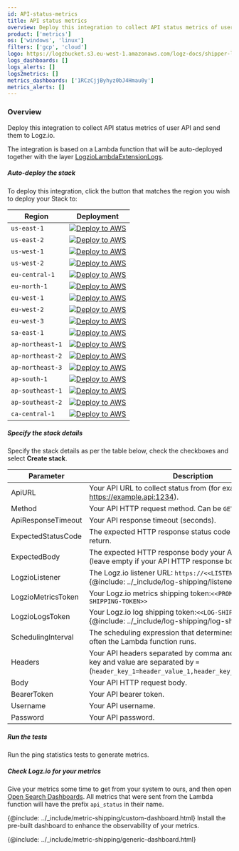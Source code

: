 ```yaml
---
id: API-status-metrics
title: API status metrics
overview: Deploy this integration to collect API status metrics of user API and send them to Logz.io.
product: ['metrics']
os: ['windows', 'linux']
filters: ['gcp', 'cloud']
logo: https://logzbucket.s3.eu-west-1.amazonaws.com/logz-docs/shipper-logos/apii.svg
logs_dashboards: []
logs_alerts: []
logs2metrics: []
metrics_dashboards: ['1RCzCjjByhyz0bJ4Hmau0y']
metrics_alerts: []
---
```


### Overview

Deploy this integration to collect API status metrics of user API and send them to Logz.io.

The integration is based on a Lambda function that will be auto-deployed together with the layer [LogzioLambdaExtensionLogs](https://github.com/logzio/logzio-lambda-extensions/tree/main/logzio-lambda-extensions-logs).


<!-- logzio-inject:install:grafana:dashboards ids=["1RCzCjjByhyz0bJ4Hmau0y"] -->









##### Auto-deploy the stack

To deploy this integration, click the button that matches the region you wish to deploy your Stack to:

| Region           | Deployment                                                                                                                                                                                                                                                                                                                                                               |
|------------------|--------------------------------------------------------------------------------------------------------------------------------------------------------------------------------------------------------------------------------------------------------------------------------------------------------------------------------------------------------------------------|
| `us-east-1`      | [![Deploy to AWS](https://dytvr9ot2sszz.cloudfront.net/logz-docs/lights/LightS-button.png)](https://console.aws.amazon.com/cloudformation/home?region=us-east-1#/stacks/create/review?templateURL=https://logzio-aws-integrations-us-east-1.s3.amazonaws.com/api-status-auto-deployment/1.1.2/sam-template.yaml&stackName=logzio-api-status-auto-deployment&param_LogzioLogsToken=<<LOG-SHIPPING-TOKEN>>&param_LogzioMetricsToken=<<PROMETHEUS-METRICS-SHIPPING-TOKEN>>&param_LogzioListener=https://<<LISTENER-HOST>>)           |
| `us-east-2`      | [![Deploy to AWS](https://dytvr9ot2sszz.cloudfront.net/logz-docs/lights/LightS-button.png)](https://console.aws.amazon.com/cloudformation/home?region=us-east-2#/stacks/create/review?templateURL=https://logzio-aws-integrations-us-east-2.s3.amazonaws.com/api-status-auto-deployment/1.1.2/sam-template.yaml&stackName=logzio-api-status-auto-deployment&param_LogzioLogsToken=<<LOG-SHIPPING-TOKEN>>&param_LogzioMetricsToken=<<PROMETHEUS-METRICS-SHIPPING-TOKEN>>&param_LogzioListener=https://<<LISTENER-HOST>>)           |
| `us-west-1`      | [![Deploy to AWS](https://dytvr9ot2sszz.cloudfront.net/logz-docs/lights/LightS-button.png)](https://console.aws.amazon.com/cloudformation/home?region=us-west-1#/stacks/create/review?templateURL=https://logzio-aws-integrations-us-west-1.s3.amazonaws.com/api-status-auto-deployment/1.1.2/sam-template.yaml&stackName=logzio-api-status-auto-deployment&param_LogzioLogsToken=<<LOG-SHIPPING-TOKEN>>&param_LogzioMetricsToken=<<PROMETHEUS-METRICS-SHIPPING-TOKEN>>&param_LogzioListener=https://<<LISTENER-HOST>>)           |
| `us-west-2`      | [![Deploy to AWS](https://dytvr9ot2sszz.cloudfront.net/logz-docs/lights/LightS-button.png)](https://console.aws.amazon.com/cloudformation/home?region=us-west-2#/stacks/create/review?templateURL=https://logzio-aws-integrations-us-west-2.s3.amazonaws.com/api-status-auto-deployment/1.1.2/sam-template.yaml&stackName=logzio-api-status-auto-deployment&param_LogzioLogsToken=<<LOG-SHIPPING-TOKEN>>&param_LogzioMetricsToken=<<PROMETHEUS-METRICS-SHIPPING-TOKEN>>&param_LogzioListener=https://<<LISTENER-HOST>>)           |
| `eu-central-1`   | [![Deploy to AWS](https://dytvr9ot2sszz.cloudfront.net/logz-docs/lights/LightS-button.png)](https://console.aws.amazon.com/cloudformation/home?region=eu-central-1#/stacks/create/review?templateURL=https://logzio-aws-integrations-eu-central-1.s3.amazonaws.com/api-status-auto-deployment/1.1.2/sam-template.yaml&stackName=logzio-api-status-auto-deployment&param_LogzioLogsToken=<<LOG-SHIPPING-TOKEN>>&param_LogzioMetricsToken=<<PROMETHEUS-METRICS-SHIPPING-TOKEN>>&param_LogzioListener=https://<<LISTENER-HOST>>)     |
| `eu-north-1`     | [![Deploy to AWS](https://dytvr9ot2sszz.cloudfront.net/logz-docs/lights/LightS-button.png)](https://console.aws.amazon.com/cloudformation/home?region=eu-north-1#/stacks/create/review?templateURL=https://logzio-aws-integrations-eu-north-1.s3.amazonaws.com/api-status-auto-deployment/1.1.2/sam-template.yaml&stackName=logzio-api-status-auto-deployment&param_LogzioLogsToken=<<LOG-SHIPPING-TOKEN>>&param_LogzioMetricsToken=<<PROMETHEUS-METRICS-SHIPPING-TOKEN>>&param_LogzioListener=https://<<LISTENER-HOST>>)         |
| `eu-west-1`      | [![Deploy to AWS](https://dytvr9ot2sszz.cloudfront.net/logz-docs/lights/LightS-button.png)](https://console.aws.amazon.com/cloudformation/home?region=eu-west-1#/stacks/create/review?templateURL=https://logzio-aws-integrations-eu-west-1.s3.amazonaws.com/api-status-auto-deployment/1.1.2/sam-template.yaml&stackName=logzio-api-status-auto-deployment&param_LogzioLogsToken=<<LOG-SHIPPING-TOKEN>>&param_LogzioMetricsToken=<<PROMETHEUS-METRICS-SHIPPING-TOKEN>>&param_LogzioListener=https://<<LISTENER-HOST>>)           |
| `eu-west-2`      | [![Deploy to AWS](https://dytvr9ot2sszz.cloudfront.net/logz-docs/lights/LightS-button.png)](https://console.aws.amazon.com/cloudformation/home?region=eu-west-2#/stacks/create/review?templateURL=https://logzio-aws-integrations-eu-west-2.s3.amazonaws.com/api-status-auto-deployment/1.1.2/sam-template.yaml&stackName=logzio-api-status-auto-deployment&param_LogzioLogsToken=<<LOG-SHIPPING-TOKEN>>&param_LogzioMetricsToken=<<PROMETHEUS-METRICS-SHIPPING-TOKEN>>&param_LogzioListener=https://<<LISTENER-HOST>>)           |
| `eu-west-3`      | [![Deploy to AWS](https://dytvr9ot2sszz.cloudfront.net/logz-docs/lights/LightS-button.png)](https://console.aws.amazon.com/cloudformation/home?region=eu-west-3#/stacks/create/review?templateURL=https://logzio-aws-integrations-eu-west-3.s3.amazonaws.com/api-status-auto-deployment/1.1.2/sam-template.yaml&stackName=logzio-api-status-auto-deployment&param_LogzioLogsToken=<<LOG-SHIPPING-TOKEN>>&param_LogzioMetricsToken=<<PROMETHEUS-METRICS-SHIPPING-TOKEN>>&param_LogzioListener=https://<<LISTENER-HOST>>)           |
| `sa-east-1`      | [![Deploy to AWS](https://dytvr9ot2sszz.cloudfront.net/logz-docs/lights/LightS-button.png)](https://console.aws.amazon.com/cloudformation/home?region=sa-east-1#/stacks/create/review?templateURL=https://logzio-aws-integrations-sa-east-1.s3.amazonaws.com/api-status-auto-deployment/1.1.2/sam-template.yaml&stackName=logzio-api-status-auto-deployment&param_LogzioLogsToken=<<LOG-SHIPPING-TOKEN>>&param_LogzioMetricsToken=<<PROMETHEUS-METRICS-SHIPPING-TOKEN>>&param_LogzioListener=https://<<LISTENER-HOST>>)           |
| `ap-northeast-1` | [![Deploy to AWS](https://dytvr9ot2sszz.cloudfront.net/logz-docs/lights/LightS-button.png)](https://console.aws.amazon.com/cloudformation/home?region=ap-northeast-1#/stacks/create/review?templateURL=https://logzio-aws-integrations-ap-northeast-1.s3.amazonaws.com/api-status-auto-deployment/1.1.2/sam-template.yaml&stackName=logzio-api-status-auto-deployment&param_LogzioLogsToken=<<LOG-SHIPPING-TOKEN>>&param_LogzioMetricsToken=<<PROMETHEUS-METRICS-SHIPPING-TOKEN>>&param_LogzioListener=https://<<LISTENER-HOST>>) |
| `ap-northeast-2` | [![Deploy to AWS](https://dytvr9ot2sszz.cloudfront.net/logz-docs/lights/LightS-button.png)](https://console.aws.amazon.com/cloudformation/home?region=ap-northeast-2#/stacks/create/review?templateURL=https://logzio-aws-integrations-ap-northeast-2.s3.amazonaws.com/api-status-auto-deployment/1.1.2/sam-template.yaml&stackName=logzio-api-status-auto-deployment&param_LogzioLogsToken=<<LOG-SHIPPING-TOKEN>>&param_LogzioMetricsToken=<<PROMETHEUS-METRICS-SHIPPING-TOKEN>>&param_LogzioListener=https://<<LISTENER-HOST>>) |
| `ap-northeast-3` | [![Deploy to AWS](https://dytvr9ot2sszz.cloudfront.net/logz-docs/lights/LightS-button.png)](https://console.aws.amazon.com/cloudformation/home?region=ap-northeast-3#/stacks/create/review?templateURL=https://logzio-aws-integrations-ap-northeast-3.s3.amazonaws.com/api-status-auto-deployment/1.1.2/sam-template.yaml&stackName=logzio-api-status-auto-deployment&param_LogzioLogsToken=<<LOG-SHIPPING-TOKEN>>&param_LogzioMetricsToken=<<PROMETHEUS-METRICS-SHIPPING-TOKEN>>&param_LogzioListener=https://<<LISTENER-HOST>>) |
| `ap-south-1`     | [![Deploy to AWS](https://dytvr9ot2sszz.cloudfront.net/logz-docs/lights/LightS-button.png)](https://console.aws.amazon.com/cloudformation/home?region=ap-south-1#/stacks/create/review?templateURL=https://logzio-aws-integrations-ap-south-1.s3.amazonaws.com/api-status-auto-deployment/1.1.2/sam-template.yaml&stackName=logzio-api-status-auto-deployment&param_LogzioLogsToken=<<LOG-SHIPPING-TOKEN>>&param_LogzioMetricsToken=<<PROMETHEUS-METRICS-SHIPPING-TOKEN>>&param_LogzioListener=https://<<LISTENER-HOST>>)         |
| `ap-southeast-1` | [![Deploy to AWS](https://dytvr9ot2sszz.cloudfront.net/logz-docs/lights/LightS-button.png)](https://console.aws.amazon.com/cloudformation/home?region=ap-southeast-1#/stacks/create/review?templateURL=https://logzio-aws-integrations-ap-southeast-1.s3.amazonaws.com/api-status-auto-deployment/1.1.2/sam-template.yaml&stackName=logzio-api-status-auto-deployment&param_LogzioLogsToken=<<LOG-SHIPPING-TOKEN>>&param_LogzioMetricsToken=<<PROMETHEUS-METRICS-SHIPPING-TOKEN>>&param_LogzioListener=https://<<LISTENER-HOST>>) |
| `ap-southeast-2` | [![Deploy to AWS](https://dytvr9ot2sszz.cloudfront.net/logz-docs/lights/LightS-button.png)](https://console.aws.amazon.com/cloudformation/home?region=ap-southeast-2#/stacks/create/review?templateURL=https://logzio-aws-integrations-ap-southeast-2.s3.amazonaws.com/api-status-auto-deployment/1.1.2/sam-template.yaml&stackName=logzio-api-status-auto-deployment&param_LogzioLogsToken=<<LOG-SHIPPING-TOKEN>>&param_LogzioMetricsToken=<<PROMETHEUS-METRICS-SHIPPING-TOKEN>>&param_LogzioListener=https://<<LISTENER-HOST>>) |
| `ca-central-1`   | [![Deploy to AWS](https://dytvr9ot2sszz.cloudfront.net/logz-docs/lights/LightS-button.png)](https://console.aws.amazon.com/cloudformation/home?region=ca-central-1#/stacks/create/review?templateURL=https://logzio-aws-integrations-ca-central-1.s3.amazonaws.com/api-status-auto-deployment/1.1.2/sam-template.yaml&stackName=logzio-api-status-auto-deployment&param_LogzioLogsToken=<<LOG-SHIPPING-TOKEN>>&param_LogzioMetricsToken=<<PROMETHEUS-METRICS-SHIPPING-TOKEN>>&param_LogzioListener=https://<<LISTENER-HOST>>)     |

##### Specify the stack details

Specify the stack details as per the table below, check the checkboxes and select **Create stack**.


| Parameter | Description | Required/Optional | Default |
| --- | --- | --- | --- |
| ApiURL | Your API URL to collect status from (for example: https://example.api:1234). | Required | - |
| Method | Your API HTTP request method. Can be `GET` or `POST` | Required | `GET` |
| ApiResponseTimeout | Your API response timeout (seconds). | Required | `10 (seconds)` |
| ExpectedStatusCode | The expected HTTP response status code your API should return. | Required | `200` |
| ExpectedBody | The expected HTTP response body your API should return (leave empty if your API HTTP response body is empty). | Required | ` ` |
| LogzioListener | The Logz.io listener URL: `https://<<LISTENER-HOST>>:8071` {@include: ../_include/log-shipping/listener-var.html} | Required | `https://listener.logz.io` |
| LogzioMetricsToken | Your Logz.io metrics shipping token:`<<PROMETHEUS-METRICS-SHIPPING-TOKEN>>` | Required | - |
| LogzioLogsToken | Your Logz.io log shipping token:`<<LOG-SHIPPING-TOKEN>>` {@include: ../_include/log-shipping/log-shipping-token.html} | Required | - |
| SchedulingInterval | The scheduling expression that determines when and how often the Lambda function runs. | Required | `rate(30 minutes)` |
| Headers | Your API headers separated by comma and each header's key and value are separated by `=` (`header_key_1=header_value_1,header_key_2=header_value_2`). | Optional | - |
| Body | Your API HTTP request body. | Optional | - |
| BearerToken | Your API bearer token. | Optional | - |
| Username | Your API username. | Optional | - |
| Password | Your API password. | Optional | - |


##### Run the tests

Run the ping statistics tests to generate metrics.


##### Check Logz.io for your metrics

Give your metrics some time to get from your system to ours, and then open [Open Search Dashboards](https://app.logz.io/#/dashboard/osd). All metrics that were sent from the Lambda function will have the prefix `api_status` in their name.

{@include: ../_include/metric-shipping/custom-dashboard.html} Install the pre-built dashboard to enhance the observability of your metrics.

<!-- logzio-inject:install:grafana:dashboards ids=["1RCzCjjByhyz0bJ4Hmau0y"] -->

{@include: ../_include/metric-shipping/generic-dashboard.html}





